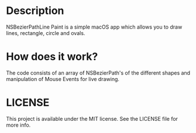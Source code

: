 # Description
NSBezierPathLine Paint is a simple macOS app which allows you to draw lines, rectangle, circle and ovals.

# How does it work?
The code consists of an array of NSBezierPath's of the different shapes and manipulation of Mouse Events for live drawing.

# LICENSE
This project is available under the MIT license. See the LICENSE file for more info.





